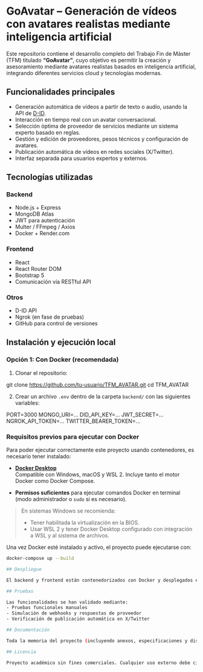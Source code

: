 # GoAvatar – Generación de vídeos con avatares realistas mediante inteligencia artificial

Este repositorio contiene el desarrollo completo del Trabajo Fin de Máster (TFM) titulado **“GoAvatar”**, cuyo objetivo es permitir la creación y asesoramiento mediante avatares realistas basados en inteligencia artificial, integrando diferentes servicios cloud y tecnologías modernas.

## Funcionalidades principales

- Generación automática de vídeos a partir de texto o audio, usando la API de [D-ID](https://www.d-id.com/).
- Interacción en tiempo real con un avatar conversacional.
- Selección óptima de proveedor de servicios mediante un sistema experto basado en reglas.
- Gestión y edición de proveedores, pesos técnicos y configuración de avatares.
- Publicación automática de vídeos en redes sociales (X/Twitter).
- Interfaz separada para usuarios expertos y externos.

## Tecnologías utilizadas

### Backend
- Node.js + Express
- MongoDB Atlas
- JWT para autenticación
- Multer / FFmpeg / Axios
- Docker + Render.com

### Frontend
- React
- React Router DOM
- Bootstrap 5
- Comunicación vía RESTful API

### Otros
- D-ID API
- Ngrok (en fase de pruebas)
- GitHub para control de versiones

## Instalación y ejecución local

### Opción 1: Con Docker (recomendada)

1. Clonar el repositorio:

git clone https://github.com/tu-usuario/TFM_AVATAR.git
cd TFM_AVATAR

2. Crear un archivo `.env` dentro de la carpeta `backend/` con las siguientes variables:

PORT=3000
MONGO_URI=...
DID_API_KEY=...
JWT_SECRET=...
NGROK_API_TOKEN=...
TWITTER_BEARER_TOKEN=...

### Requisitos previos para ejecutar con Docker

Para poder ejecutar correctamente este proyecto usando contenedores, es necesario tener instalado:

- **[Docker Desktop](https://www.docker.com/products/docker-desktop/)**  
  Compatible con Windows, macOS y WSL 2. Incluye tanto el motor Docker como Docker Compose.

- **Permisos suficientes** para ejecutar comandos Docker en terminal (modo administrador o `sudo` si es necesario).

> En sistemas Windows se recomienda:
> - Tener habilitada la virtualización en la BIOS.
> - Usar WSL 2 y tener Docker Desktop configurado con integración a WSL y al sistema de archivos.

Una vez Docker esté instalado y activo, el proyecto puede ejecutarse con:

```bash
docker-compose up --build

## Despliegue

El backend y frontend están contenedorizados con Docker y desplegados en [Render.com](https://render.com). La base de datos se aloja en [MongoDB Atlas](https://cloud.mongodb.com/).

## Pruebas

Las funcionalidades se han validado mediante:
- Pruebas funcionales manuales
- Simulación de webhooks y respuestas de proveedor
- Verificación de publicación automática en X/Twitter

## Documentación

Toda la memoria del proyecto (incluyendo anexos, especificaciones y diseño) está disponible en la carpeta `/docs`.

## Licencia

Proyecto académico sin fines comerciales. Cualquier uso externo debe citar este repositorio y contactar con el autor.

